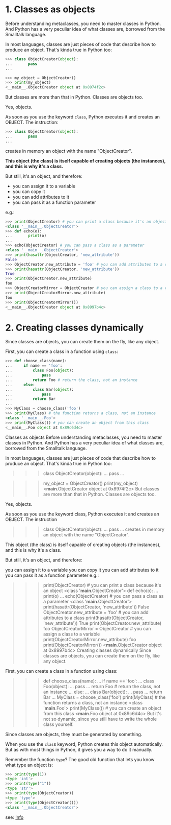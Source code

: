 # 1. Classes as objects
Before understanding metaclasses, you need to master classes in Python. And Python has a very peculiar idea of what classes are, borrowed from the Smalltalk language.

In most languages, classes are just pieces of code that describe how to produce an object. That's kinda true in Python too:
```python
>>> class ObjectCreator(object):
...       pass
...

>>> my_object = ObjectCreator()
>>> print(my_object)
<__main__.ObjectCreator object at 0x8974f2c>
```

But classes are more than that in Python. Classes are objects too.

Yes, objects.

As soon as you use the keyword `class`, Python executes it and creates an OBJECT. The instruction:
```python
>>> class ObjectCreator(object):
...       pass
...
```
creates in memory an object with the name "ObjectCreator".

**This object (the class) is itself capable of creating objects (the instances), and this is why it's a class.**

But still, it's an object, and therefore:

- you can assign it to a variable
- you can copy it
- you can add attributes to it
- you can pass it as a function parameter

e.g.: 
```python
>>> print(ObjectCreator) # you can print a class because it's an object
<class '__main__.ObjectCreator'>
>>> def echo(o):
...       print(o)
...
>>> echo(ObjectCreator) # you can pass a class as a parameter
<class '__main__.ObjectCreator'>
>>> print(hasattr(ObjectCreator, 'new_attribute'))
False
>>> ObjectCreator.new_attribute = 'foo' # you can add attributes to a class
>>> print(hasattr(ObjectCreator, 'new_attribute'))
True
>>> print(ObjectCreator.new_attribute)
foo
>>> ObjectCreatorMirror = ObjectCreator # you can assign a class to a variable
>>> print(ObjectCreatorMirror.new_attribute)
foo
>>> print(ObjectCreatorMirror())
<__main__.ObjectCreator object at 0x8997b4c>
```

# 2. Creating classes dynamically
Since classes are objects, you can create them on the fly, like any object.

First, you can create a class in a function using `class`:

```python
>>> def choose_class(name):
...     if name == 'foo':
...         class Foo(object):
...             pass
...         return Foo # return the class, not an instance
...     else:
...         class Bar(object):
...             pass
...         return Bar
...
>>> MyClass = choose_class('foo')
>>> print(MyClass) # the function returns a class, not an instance
<class '__main__.Foo'>
>>> print(MyClass()) # you can create an object from this class
<__main__.Foo object at 0x89c6d4c>
```

Classes as objects
Before understanding metaclasses, you need to master classes in Python. And Python has a very peculiar idea of what classes are, borrowed from the Smalltalk language.

In most languages, classes are just pieces of code that describe how to produce an object. That's kinda true in Python too:

>>> class ObjectCreator(object):
...       pass
...

>>> my_object = ObjectCreator()
>>> print(my_object)
<__main__.ObjectCreator object at 0x8974f2c>
But classes are more than that in Python. Classes are objects too.

Yes, objects.

As soon as you use the keyword class, Python executes it and creates an OBJECT. The instruction

>>> class ObjectCreator(object):
...       pass
...
creates in memory an object with the name "ObjectCreator".

This object (the class) is itself capable of creating objects (the instances), and this is why it's a class.

But still, it's an object, and therefore:

you can assign it to a variable
you can copy it
you can add attributes to it
you can pass it as a function parameter
e.g.:

>>> print(ObjectCreator) # you can print a class because it's an object
<class '__main__.ObjectCreator'>
>>> def echo(o):
...       print(o)
...
>>> echo(ObjectCreator) # you can pass a class as a parameter
<class '__main__.ObjectCreator'>
>>> print(hasattr(ObjectCreator, 'new_attribute'))
False
>>> ObjectCreator.new_attribute = 'foo' # you can add attributes to a class
>>> print(hasattr(ObjectCreator, 'new_attribute'))
True
>>> print(ObjectCreator.new_attribute)
foo
>>> ObjectCreatorMirror = ObjectCreator # you can assign a class to a variable
>>> print(ObjectCreatorMirror.new_attribute)
foo
>>> print(ObjectCreatorMirror())
<__main__.ObjectCreator object at 0x8997b4c>
Creating classes dynamically
Since classes are objects, you can create them on the fly, like any object.

First, you can create a class in a function using class:

>>> def choose_class(name):
...     if name == 'foo':
...         class Foo(object):
...             pass
...         return Foo # return the class, not an instance
...     else:
...         class Bar(object):
...             pass
...         return Bar
...
>>> MyClass = choose_class('foo')
>>> print(MyClass) # the function returns a class, not an instance
<class '__main__.Foo'>
>>> print(MyClass()) # you can create an object from this class
<__main__.Foo object at 0x89c6d4c>
But it's not so dynamic, since you still have to write the whole class yourself.

Since classes are objects, they must be generated by something.

When you use the `clas`s keyword, Python creates this object automatically. But as with most things in Python, it gives you a way to do it manually.

Remember the function `type`? The good old function that lets you know what type an object is:
```python
>>> print(type(1))
<type 'int'>
>>> print(type("1"))
<type 'str'>
>>> print(type(ObjectCreator))
<type 'type'>
>>> print(type(ObjectCreator()))
<class '__main__.ObjectCreator'>
```

see: [Info](https://stackoverflow.com/questions/100003/what-are-metaclasses-in-python)
